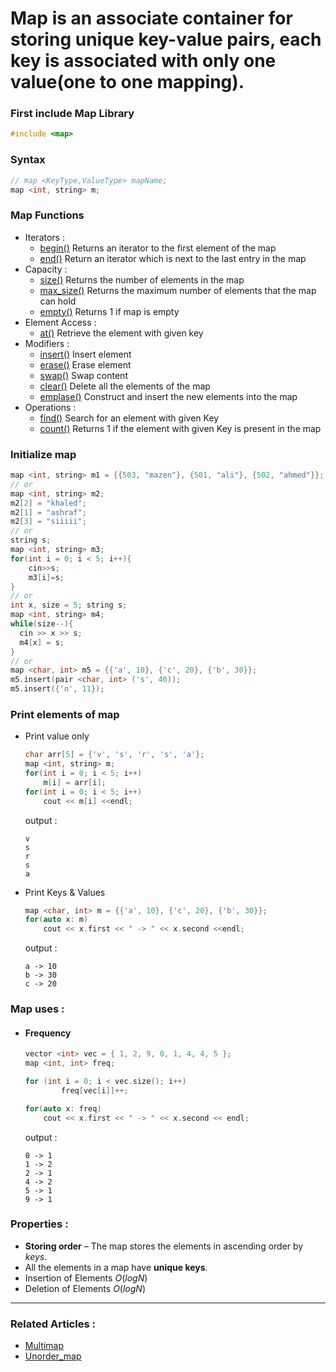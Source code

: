 # **Map** is an associate container for storing unique key-value pairs, each key is associated with only one value(one to one mapping).

### First include Map Library
```cpp
#include <map>
```

### Syntax 
  ```cpp
  // map <KeyType,ValueType> mapName;
  map <int, string> m;
  ```
  
### Map Functions
  - Iterators :
    - [begin()](https://www.javatpoint.com/post/cpp-map-begin-function) Returns an iterator to the first element of the map
    - [end()](https://www.javatpoint.com/post/cpp-map-end-function) Return an iterator which is next to the last entry in the map
  - Capacity :
    - [size()](https://www.javatpoint.com/post/cpp-map-size-function) Returns the number of elements in the map
    - [max_size()](https://www.geeksforgeeks.org/map-max_size-in-c-stl/) Returns the maximum number of elements that the map can hold
    - [empty()](https://www.geeksforgeeks.org/mapempty-c-stl/) Returns 1 if map is empty
  - Element Access :
    - [at()](https://www.javatpoint.com/post/cpp-map-at-function) Retrieve the element with given key
  - Modifiers :
    - [insert()](https://www.javatpoint.com/post/cpp-map-insert-function) Insert element
    - [erase()](https://www.geeksforgeeks.org/map-erase-function-in-c-stl/) Erase element
    - [swap()](https://www.javatpoint.com/post/cpp-map-swap-function) Swap content
    - [clear()](https://www.geeksforgeeks.org/mapclear-c-stl/) Delete all the elements of the map
    - [emplase()](https://www.javatpoint.com/post/cpp-map-emplace-function) Construct and insert the new elements into the map  
  - Operations :
    - [find()](https://www.geeksforgeeks.org/map-find-function-in-c-stl/) Search for an element with given Key
    - [count()](https://www.geeksforgeeks.org/map-count-function-in-c-stl/) Returns 1 if the element with given Key is present in the map






### Initialize map
  ```cpp
  map <int, string> m1 = {{503, "mazen"}, {501, "ali"}, {502, "ahmed"}};
  // or
  map <int, string> m2;
  m2[2] = "khaled";
  m2[1] = "ashraf";
  m2[3] = "siiiii";
  // or
  string s;
  map <int, string> m3;
  for(int i = 0; i < 5; i++){
      cin>>s;
      m3[i]=s;
  }
  // or
  int x, size = 5; string s;
  map <int, string> m4;
  while(size--){
    cin >> x >> s;
    m4[x] = s;
  }
  // or
  map <char, int> m5 = {{'a', 10}, {'c', 20}, {'b', 30}};
  m5.insert(pair <char, int> ('s', 40));
  m5.insert({'n', 11});
  ```
### Print elements of map
  - Print value only
    ```cpp
    char arr[5] = {'v', 's', 'r', 's', 'a'};
    map <int, string> m;
    for(int i = 0; i < 5; i++)
        m[i] = arr[i];
    for(int i = 0; i < 5; i++)
        cout << m[i] <<endl;
    ```
    output : 
    ```
    v
    s
    r
    s
    a
    ```
  - Print Keys & Values
    ```cpp
    map <char, int> m = {{'a', 10}, {'c', 20}, {'b', 30}};
    for(auto x: m)
        cout << x.first << " -> " << x.second <<endl;
    ```
    output :
    ```
    a -> 10
    b -> 30
    c -> 20
    ```
### Map uses :
  - #### Frequency
    ```cpp
    vector <int> vec = { 1, 2, 9, 0, 1, 4, 4, 5 };
    map <int, int> freq;

    for (int i = 0; i < vec.size(); i++)
            freq[vec[i]]++;

    for(auto x: freq)
        cout << x.first << " -> " << x.second << endl;
    ```
    output : 
    ```
    0 -> 1
    1 -> 2
    2 -> 1
    4 -> 2
    5 -> 1
    9 -> 1
    ```
### Properties :
  - **Storing order** – The map stores the elements in ascending order by $keys$.
  - All the elements in a map have **unique keys**.
  - Insertion of Elements $O(log N)$
  - Deletion of Elements $O(log N)$
----
### Related Articles :
  - [Multimap](https://www.geeksforgeeks.org/multimap-associative-containers-the-c-standard-template-library-stl/?ref=rp)
  - [Unorder_map](https://en.cppreference.com/w/cpp/container/unordered_map)
